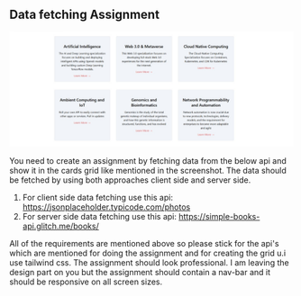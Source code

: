 ## Data fetching Assignment
![Project Logo](assignment.jpg)

You need to create an assignment by fetching data from the below api and show it in the cards grid like
mentioned in the screenshot. The data should be fetched by using both approaches client side and server side.

1. For client side data fetching use this api: https://jsonplaceholder.typicode.com/photos
2. For server side data fetching use this api: https://simple-books-api.glitch.me/books/

All of the requirements are mentioned above so please stick for the api's which are mentioned for doing the
assignment and for creating the grid u.i use tailwind css. The assignment should look professional. I am leaving
the design part on you but the assignment should contain a nav-bar and it should be responsive on all screen sizes.